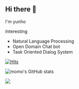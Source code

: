 ## Hi there 👋 

I'm yunho

Interesting

- Natural Language Processing
- Open Domain Chat bot
- Task Oriented Dialog System

[![Hits](https://hits.seeyoufarm.com/api/count/incr/badge.svg?url=https%3A%2F%2Fgithub.com%2Fmomozzing%2Fhit-counter&count_bg=%23000000&title_bg=%23555555&icon=&icon_color=%23E7E7E7&title=hits&edge_flat=false)](https://hits.seeyoufarm.com)

![momo's GitHub stats](https://github-readme-stats.vercel.app/api?username=momozzing&show_icons=true&theme=dark)

<a href="https://opgc.me/#/users/momozzing" target="_blank"><img src="https://api.opgc.me/githubs/users/momozzing/tag/?theme=basic" /></a>
